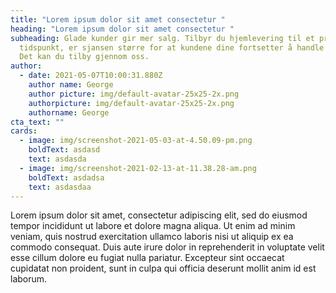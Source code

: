 ```yaml
---
title: "Lorem ipsum dolor sit amet consectetur "
heading: "Lorem ipsum dolor sit amet consectetur "
subheading: Glade kunder gir mer salg. Tilbyr du hjemlevering til et presist
  tidspunkt, er sjansen større for at kundene dine fortsetter å handle hos deg.
  Det kan du tilby gjennom oss.
author:
  - date: 2021-05-07T10:00:31.880Z
    author name: George
    author picture: img/default-avatar-25x25-2x.png
    authorpicture: img/default-avatar-25x25-2x.png
    authorname: George
cta_text: ""
cards:
  - image: img/screenshot-2021-05-03-at-4.50.09-pm.png
    boldText: asdasd
    text: asdasda
  - image: img/screenshot-2021-02-13-at-11.38.28-am.png
    boldText: asdadsa
    text: asdasdaa
---
```

<!--(figmeta)eyJmaWxlS2V5IjoibUtwZDM3dm9DQjlReThFcmxCREZMVCIsInBhc3RlSUQiOjE3OTcxNjE1ODQsImRhdGFUeXBlIjoic2NlbmUifQo=(/figmeta)-->

Lorem ipsum dolor sit amet, consectetur adipiscing elit, sed do eiusmod tempor incididunt ut labore et dolore magna aliqua. Ut enim ad minim veniam, quis nostrud exercitation ullamco laboris nisi ut aliquip ex ea commodo consequat. Duis aute irure dolor in reprehenderit in voluptate velit esse cillum dolore eu fugiat nulla pariatur. Excepteur sint occaecat cupidatat non proident, sunt in culpa qui officia deserunt mollit anim id est laborum.